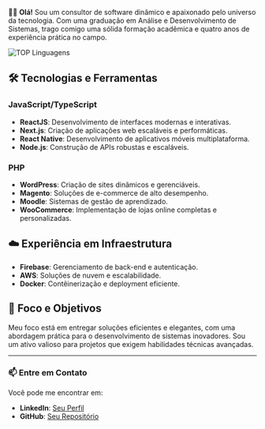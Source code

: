 👨‍💻 **Olá!** Sou um consultor de software dinâmico e apaixonado pelo universo da tecnologia. Com uma graduação em Análise e Desenvolvimento de Sistemas, trago comigo uma sólida formação acadêmica e quatro anos de experiência prática no campo.

![TOP Linguagens](https://github-readme-stats.vercel.app/api/top-langs/?username=mavinute&layout=compact&theme=dracula)


## 🛠️ Tecnologias e Ferramentas

### JavaScript/TypeScript
- **ReactJS**: Desenvolvimento de interfaces modernas e interativas.
- **Next.js**: Criação de aplicações web escaláveis e performáticas.
- **React Native**: Desenvolvimento de aplicativos móveis multiplataforma.
- **Node.js**: Construção de APIs robustas e escaláveis.

### PHP
- **WordPress**: Criação de sites dinâmicos e gerenciáveis.
- **Magento**: Soluções de e-commerce de alto desempenho.
- **Moodle**: Sistemas de gestão de aprendizado.
- **WooCommerce**: Implementação de lojas online completas e personalizadas.

## ☁️ Experiência em Infraestrutura
- **Firebase**: Gerenciamento de back-end e autenticação.
- **AWS**: Soluções de nuvem e escalabilidade.
- **Docker**: Contêinerização e deployment eficiente.

## 🎯 Foco e Objetivos

Meu foco está em entregar soluções eficientes e elegantes, com uma abordagem prática para o desenvolvimento de sistemas inovadores. Sou um ativo valioso para projetos que exigem habilidades técnicas avançadas.

---

### 📫 Entre em Contato

Você pode me encontrar em:

- **LinkedIn**: [Seu Perfil](https://www.linkedin.com)
- **GitHub**: [Seu Repositório](https://github.com/mavinute)
